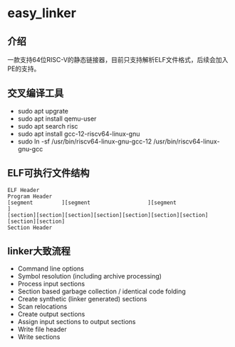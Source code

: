 # easy_linker

## 介绍

一款支持64位RISC-V的静态链接器，目前只支持解析ELF文件格式，后续会加入PE的支持。

## 交叉编译工具
- sudo apt upgrate                                </br>
- sudo apt install qemu-user                      </br>
- sudo apt search risc                            </br>
- sudo apt install gcc-12-riscv64-linux-gnu       </br>
- sudo ln -sf /usr/bin/riscv64-linux-gnu-gcc-12 /usr/bin/riscv64-linux-gnu-gcc                             </br>

## ELF可执行文件结构
```
ELF Header
Program Header
[segment         ][segment                  ][segment                           ]
[section][section][section][section][section][section][section][section][section]
Section Header
```

## linker大致流程
- Command line options
- Symbol resolution (including archive processing)
- Process input sections
- Section based garbage collection / identical code folding
- Create synthetic (linker generated) sections
- Scan relocations
- Create output sections
- Assign input sections to output sections
- Write file header
- Write sections